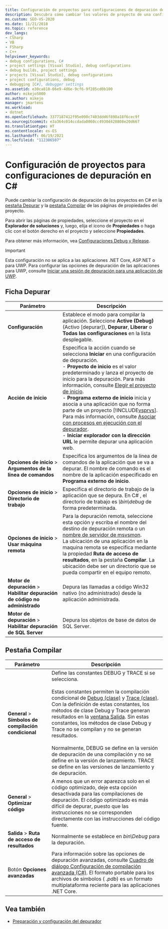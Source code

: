 ```yaml
---
title: Configuración de proyectos para configuraciones de depuración de C# | Microsoft Docs
description: Descubra cómo cambiar los valores de proyecto de una configuración de depuración de C# en Visual Studio usando las pestañas Depurar y Compilar que hay en las páginas de propiedades del proyecto.
ms.custom: SEO-VS-2020
ms.date: 11/21/2018
ms.topic: reference
dev_langs:
- CSharp
- VB
- FSharp
- C++
helpviewer_keywords:
- debug configurations, C#
- project settings [Visual Studio], debug configurations
- debug builds, project settings
- projects [Visual Studio], debug configurations
- project configurations, debug
- debugging [C#], debugger settings
ms.assetid: e30ca810-66e9-4d6e-9cf6-9f285cd0b100
author: mikejo5000
ms.author: mikejo
manager: jmartens
ms.workload:
- dotnet
ms.openlocfilehash: 3377187412f95e090c7403ddd6f898a18f6cec9f
ms.sourcegitcommit: e3a364c014ccdada0860cc4930d428808e20d667
ms.translationtype: HT
ms.contentlocale: es-ES
ms.lasthandoff: 06/19/2021
ms.locfileid: "112386507"
---
```

# <a name="project-settings-for--c-debug-configurations"></a>Configuración de proyectos para configuraciones de depuración en C#

Puede cambiar la configuración de depuración de los proyectos en C# en la [pestaña Depurar](#debug-tab) y la [pestaña Compilar](#build-tab) de las páginas de propiedades del proyecto.

Para abrir las páginas de propiedades, seleccione el proyecto en el **Explorador de soluciones** y, luego, elija el icono de **Propiedades** o haga clic con el botón derecho en el proyecto y seleccione **Propiedades**.

Para obtener más información, vea [Configuraciones Debug y Release](how-to-set-debug-and-release-configurations.md).

>[!IMPORTANT]
>Esta configuración no se aplica a las aplicaciones .NET Core, ASP.NET o para UWP. Para configurar las opciones de depuración de las aplicaciones para UWP, consulte [Iniciar una sesión de depuración para una aplicación de UWP](start-a-debugging-session-for-a-store-app-in-visual-studio-vb-csharp-cpp-and-xaml.md).

## <a name="debug-tab"></a>Ficha Depurar

|Parámetro|Descripción|
|-------------------------------------| - |
| **Configuración** | Establece el modo para compilar la aplicación. Seleccione **Active (Debug)** (Activo [depurar]), **Depurar**, **Liberar** o **Todas las configuraciones** en la lista desplegable. |
| **Acción de inicio** | Especifica la acción cuando se selecciona **Iniciar** en una configuración de depuración.<br />- **Proyecto de inicio** es el valor predeterminado y lanza el proyecto de inicio para la depuración. Para más información, consulte [Elegir el proyecto de inicio](/previous-versions/visualstudio/visual-studio-2010/0s590bew(v=vs.100)).<br />- **Programa externo de inicio** inicia y asocia a una aplicación que no forma parte de un proyecto [!INCLUDE[vsprvs](../code-quality/includes/vsprvs_md.md)]. Para más información, consulte [Asociar con procesos en ejecución con el depurador](attach-to-running-processes-with-the-visual-studio-debugger.md).<br />- **Iniciar explorador con la dirección URL** le permite depurar una aplicación web. |
| **Opciones de inicio** > **Argumentos de la línea de comandos** | Especifica los argumentos de la línea de comandos de la aplicación que se va a depurar. El nombre de comando es el nombre de la aplicación especificado en **Programa externo de inicio**. |
| **Opciones de inicio** > **Directorio de trabajo** | Especifica el directorio de trabajo de la aplicación que se depura. En C# , el directorio de trabajo es *\bin\debug* de forma predeterminada.
| **Opciones de inicio** > **Usar máquina remota**|Para la depuración remota, seleccione esta opción y escriba el nombre del destino de depuración remota o un [nombre de servidor de msvsmon](../debugger/remote-debugging.md). <br />La ubicación de una aplicación en la maquina remota se especifica mediante la propiedad **Ruta de acceso de resultados**, en la pestaña **Compilar**. La ubicación debe ser un directorio que se pueda compartir en el equipo remoto.
| **Motor de depuración** > **Habilitar depuración de código no administrado** | Depura las llamadas a código Win32 nativo (no administrado) desde la aplicación administrada. |
| **Motor de depuración** > **Habilitar depuración de SQL Server** | Depura los objetos de base de datos de SQL Server. |

## <a name="build-tab"></a>Pestaña Compilar

|Parámetro|Descripción|
|-------------|-----------------|
|**General** > **Símbolos de compilación condicional**|Define las constantes DEBUG y TRACE si se selecciona.<br /><br /> Estas constantes permiten la compilación condicional de [Debug (clase)](/dotnet/api/system.diagnostics.debug) y [Trace (clase)](/dotnet/api/system.diagnostics.trace). Con la definición de estas constantes, los métodos de clase Debug y Trace generan resultados en la [ventana Salida](../ide/reference/output-window.md). Sin estas constantes, los métodos de clase Debug y Trace no se compilan y no se generan resultados.<br /><br />Normalmente, DEBUG se define en la versión de depuración de una compilación y no se define en la versión de lanzamiento. TRACE se define en las versiones de lanzamiento y de depuración.|
|**General** > **Optimizar código**|A menos que un error aparezca solo en el código optimizado, deje esta opción desactivada para las compilaciones de depuración. El código optimizado es más difícil de depurar, puesto que las instrucciones no se corresponden directamente con las instrucciones del código fuente.|
|**Salida** > **Ruta de acceso de resultados**|Normalmente se establece en *bin\Debug* para la depuración.|
|Botón **Opciones avanzadas**|Para información sobre las opciones de depuración avanzadas, consulte [Cuadro de diálogo Configuración de compilación avanzada (C#)](../ide/reference/advanced-build-settings-dialog-box-csharp.md). El formato portable para los archivos de símbolos ( *.pdb*) es un formato multiplataforma reciente para las aplicaciones .NET Core.

## <a name="see-also"></a>Vea también
- [Preparación y configuración del depurador](../debugger/debugger-settings-and-preparation.md)